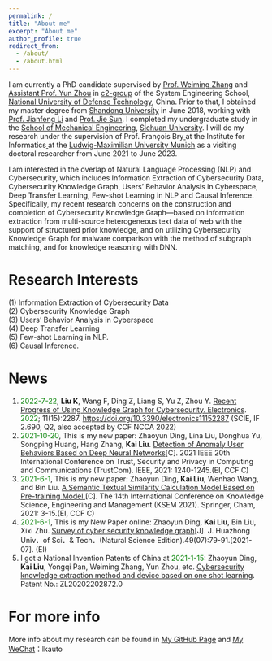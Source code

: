 ```yaml
---
permalink: /
title: "About me"
excerpt: "About me"
author_profile: true
redirect_from: 
  - /about/
  - /about.html
---
```


I am currently a PhD candidate supervised by [Prof. Weiming Zhang]() and [Assistant Prof. Yun Zhou](https://yzhou.github.io/) in [c2-group](https://c2-group.github.io/) of the System Engineering School, [National University of Defense Technology](https://www.nudt.edu.cn/), China. Prior to that, I obtained my master degree from [Shandong University](https://www.sdu.edu.cn/) in June 2018, working with [Prof. Jianfeng Li](https://www.mech.sdu.edu.cn/info/1127/121173.htm) and [Prof. Jie Sun](https://www.mech.sdu.edu.cn/info/1127/121121.htm). I completed my undergraduate study in the [School of Mechanical Engineering](http://msec.scu.edu.cn/), [Sichuan University](http://www.scu.edu.cn/). I will do my research under the supervision of Prof. François Bry[ ](https://www.pms.ifi.lmu.de/mitarbeiter/derzeitige/francois-bry/) at the Institute for Informatics[ ](http://www.ifi.lmu.de/front-page-en?set_language=en) at the [Ludwig-Maximilian University Munich](https://www.en.uni-muenchen.de/index.html) as a visiting doctoral researcher from June 2021 to June 2023.

I am interested in the overlap of Natural Language Processing (NLP) and Cybersecurity, which includes Information Extraction of Cybersecurity Data, Cybersecurity Knowledge Graph, Users’ Behavior Analysis in Cyberspace, Deep Transfer Learning, Few-shot Learning in NLP and Causal Inference. Specifically, my recent research concerns on the construction and completion of Cybersecurity Knowledge Graph—based on information extraction from multi-source heterogeneous text data of web with the support of structured prior knowledge, and on utilizing Cybersecurity Knowledge Graph for malware comparison with the method of subgraph matching, and for knowledge reasoning with DNN.

Research Interests
======
(1) Information Extraction of Cybersecurity Data
<br/>(2) Cybersecurity Knowledge Graph
<br/>(3) Users’ Behavior Analysis in Cyberspace
<br/>(4) Deep Transfer Learning
<br/>(5) Few-shot Learning in NLP.
<br/>(6) Causal Inference.

News
======
1. <font color='green'>2022-7-22</font>, **Liu K**, Wang F, Ding Z, Liang S, Yu Z, Zhou Y. [Recent Progress of Using Knowledge Graph for Cybersecurity. Electronics](https://www.mdpi.com/2079-9292/11/15/2287). <font color='green'>2022</font>; 11(15):2287. https://doi.org/10.3390/electronics11152287 (SCIE, IF 2.690, Q2, also accepted by CCF NCCA 2022)
2. <font color='green'>2021-10-20</font>, This is my new paper: Zhaoyun Ding, Lina Liu, Donghua Yu, Songping Huang, Hang Zhang, **Kai Liu**. [Detection of Anomaly User Behaviors Based on Deep Neural Networks](https://ieeexplore.ieee.org/document/9724456)[C]. 2021 IEEE 20th International Conference on Trust, Security and Privacy in Computing and Communications (TrustCom). IEEE, 2021: 1240-1245.(EI, CCF C)
3. <font color='green'>2021-6-1</font>, This is my new paper: Zhaoyun Ding, **Kai Liu**, Wenhao Wang, and Bin Liu. [A Semantic Textual Similarity Calculation Model Based on Pre-training Model.](https://doi.org/10.1007/978-3-030-82147-0_1)[C]. The 14th International Conference on Knowledge Science, Engineering and Management (KSEM 2021). Springer, Cham, 2021: 3-15.(EI, CCF C)
4. <font color='green'>2021-6-1</font>, This is my New Paper online: Zhaoyun Ding, **Kai Liu**, Bin Liu, Xixi Zhu. [Survey of cyber security knowledge graph](http://adm.hustxb.com/paper/download?uuid=4c8965ca370334e8b003afb2f07c18b2)[J]. J. Huazhong Univ．of Sci．& Tech．(Natural Science Edition).49(07):79-91.[2021-07]. (EI) 
5. I got a National Invention Patents of China at <font color='green'>2021-1-15</font>: Zhaoyun Ding, **Kai Liu**, Yongqi Pan, Weiming Zhang, Yun Zhou, etc. [Cybersecurity knowledge extraction method and device based on one shot learning](https://worldwide.espacenet.com/publicationDetails/originalDocument?FT=D&date=20210115&DB=&locale=en_EP&CC=CN&NR=111931935B&KC=B&ND=5). Patent No.: ZL20202202872.0


For more info
======
More info about my research can be found in [My GitHub Page](https://github.com/KaiLiu-Leo) and [My WeChat]()：lkauto
